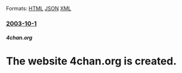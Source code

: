 
Formats: [HTML](/news/2003/10/1/the-website-4chan-org-is-created.html)  [JSON](/news/2003/10/1/the-website-4chan-org-is-created.json)  [XML](/news/2003/10/1/the-website-4chan-org-is-created.xml)  

### [2003-10-1](/news/2003/10/1/index.md)

##### 4chan.org
#  The website 4chan.org is created.



